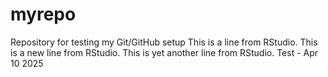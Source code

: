 # myrepo
Repository for testing my Git/GitHub setup
This is a line from RStudio.
This is a new line from RStudio.
This is yet another line from RStudio.
Test - Apr 10 2025